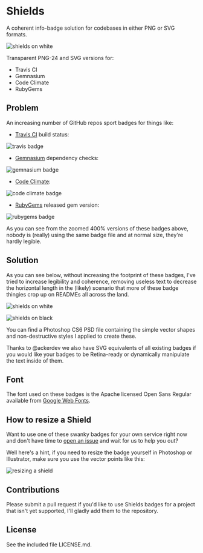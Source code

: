 # Shields

A coherent info-badge solution for codebases in either PNG or SVG formats.

![shields on white](https://raw.github.com/olivierlacan/shields/master/shields_white.png)

Transparent PNG-24 and SVG versions for:
- Travis CI
- Gemnasium
- Code Climate
- RubyGems

## Problem
An increasing number of GitHub repos sport badges for things like:
- [Travis CI](https://travis-ci.org/) build status: 

![travis badge](http://f.cl.ly/items/2H233M0I0T43313c3h0C/Screen%20Shot%202013-01-30%20at%202.45.30%20AM.png)

- [Gemnasium](https://gemnasium.com/) dependency checks: 

![gemnasium badge](http://f.cl.ly/items/2j1D2R0q2C3s1x2y3k09/Screen%20Shot%202013-01-30%20at%202.46.10%20AM.png)

- [Code Climate](http://codeclimate.com): 

![code climate badge](http://f.cl.ly/items/0H2O1A3q2b3j1D2i0M3j/Screen%20Shot%202013-01-30%20at%202.46.47%20AM.png)

- [RubyGems](http://rubygems.org) released gem version: 

![rubygems badge](http://f.cl.ly/items/443X21151h1V301s2s3a/Screen%20Shot%202013-01-30%20at%202.47.10%20AM.png)

As you can see from the zoomed 400% versions of these badges above, nobody is (really) using the same badge file and at normal size, they're hardly legible.

## Solution
As you can see below, without increasing the footprint of these badges, I've tried to increase legibility and coherence, removing useless text to decrease the horizontal length in the (likely) scenario that more of these badge thingies crop up on READMEs all across the land.

![shields on white](https://raw.github.com/olivierlacan/shields/master/shields_white.png)

![shields on black](https://raw.github.com/olivierlacan/shields/master/shields_black.png)

You can find a Photoshop CS6 PSD file containing the simple vector shapes and non-destructive styles I applied to create these. 

Thanks to @ackerdev we also have SVG equivalents of all existing badges if you would like your badges to be Retina-ready or dynamically manipulate the text inside of them.

## Font
The font used on these badges is the Apache licensed Open Sans Regular available from [Google Web Fonts](http://www.google.com/webfonts/specimen/Open+Sans).

## How to resize a Shield

Want to use one of these swanky badges for your own service right now and don't have time to [open an issue](https://github.com/olivierlacan/shields/issues) and wait for us to help you out?

Well here's a hint, if you need to resize the badge yourself in Photoshop or Illustrator, make sure you use the vector points like this:

![resizing a shield](http://f.cl.ly/items/2G3V3J0t2e0M2B2M1m1k/shields_resize_process.gif)

## Contributions
Please submit a pull request if you'd like to use Shields badges for a project that isn't yet supported, I'll gladly add them to the repository.

## License
See the included file LICENSE.md.